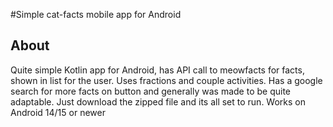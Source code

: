 #Simple cat-facts mobile app for Android

## About

Quite simple Kotlin app for Android, has API call to meowfacts for facts, shown in list for the user. 
Uses fractions and couple activities. Has a google search for more facts on button and generally was made to be quite adaptable. 
Just download the zipped file and its all set to run. Works on Android 14/15 or newer
